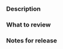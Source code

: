 ### Description

<!--
What changes are introduced?
Why are these changes introduced?
What issue(s) does this solve? (with link, if possible)
-->

### What to review

<!--
What steps should the reviewer take in order to review?
What parts/flows of the application/packages/tooling is affected?
Add a test script, if that makes sense.
-->

### Notes for release

<!--
A description of the change(s) that should be used in the release notes.
-->
